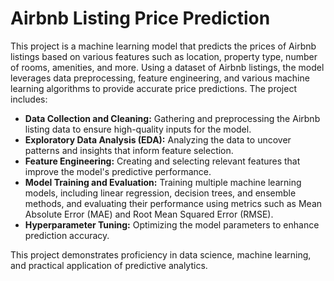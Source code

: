 # Airbnb Listing Price Prediction

This project is a machine learning model that predicts the prices of Airbnb listings based on various features such as location, property type, number of rooms, amenities, and more. Using a dataset of Airbnb listings, the model leverages data preprocessing, feature engineering, and various machine learning algorithms to provide accurate price predictions. The project includes:

- **Data Collection and Cleaning:** Gathering and preprocessing the Airbnb listing data to ensure high-quality inputs for the model.
- **Exploratory Data Analysis (EDA):** Analyzing the data to uncover patterns and insights that inform feature selection.
- **Feature Engineering:** Creating and selecting relevant features that improve the model's predictive performance.
- **Model Training and Evaluation:** Training multiple machine learning models, including linear regression, decision trees, and ensemble methods, and evaluating their performance using metrics such as Mean Absolute Error (MAE) and Root Mean Squared Error (RMSE).
- **Hyperparameter Tuning:** Optimizing the model parameters to enhance prediction accuracy.

This project demonstrates proficiency in data science, machine learning, and practical application of predictive analytics.
